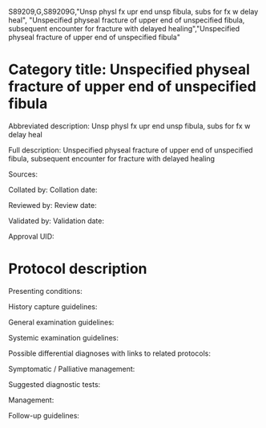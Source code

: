 S89209,G,S89209G,"Unsp physl fx upr end unsp fibula, subs for fx w delay heal", "Unspecified physeal fracture of upper end of unspecified fibula, subsequent encounter for fracture with delayed healing","Unspecified physeal fracture of upper end of unspecified fibula"
# Category title: Unspecified physeal fracture of upper end of unspecified fibula

Abbreviated description: Unsp physl fx upr end unsp fibula, subs for fx w delay heal

Full description: Unspecified physeal fracture of upper end of unspecified fibula, subsequent encounter for fracture with delayed healing

Sources:

Collated by:
Collation date:

Reviewed by:
Review date:

Validated by:
Validation date:

Approval UID:

# Protocol description

Presenting conditions:

History capture guidelines:

General examination guidelines:

Systemic examination guidelines:

Possible differential diagnoses with links to related protocols:

Symptomatic / Palliative management:

Suggested diagnostic tests:

Management:

Follow-up guidelines:
